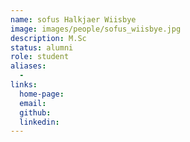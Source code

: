 ```yaml
---
name: sofus Halkjaer Wiisbye
image: images/people/sofus_wiisbye.jpg
description: M.Sc
status: alumni
role: student
aliases:
  - 
links: 
  home-page: 
  email: 
  github: 
  linkedin: 
---
```

